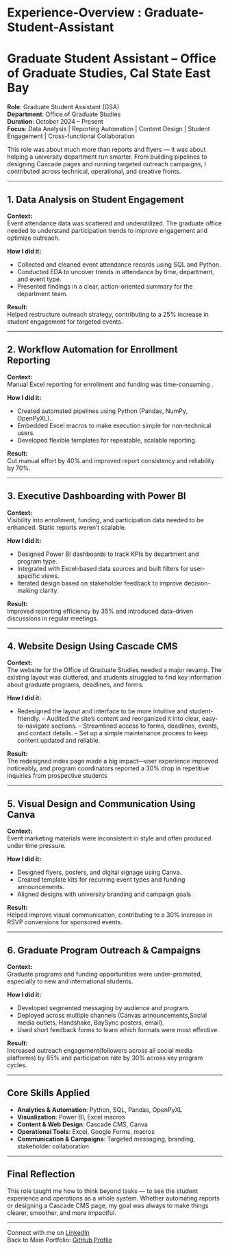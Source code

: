 # Experience-Overview : Graduate-Student-Assistant

# Graduate Student Assistant – Office of Graduate Studies, Cal State East Bay

**Role**: Graduate Student Assistant (GSA)  
**Department**: Office of Graduate Studies  
**Duration**: October 2024 – Present  
**Focus**: Data Analysis | Reporting Automation | Content Design | Student Engagement | Cross-functional Collaboration

This role was about much more than reports and flyers — it was about helping a university department run smarter. From building pipelines to designing Cascade pages and running targeted outreach campaigns, I contributed across technical, operational, and creative fronts.

---

## 1. Data Analysis on Student Engagement

**Context:**  
Event attendance data was scattered and underutilized. The graduate office needed to understand participation trends to improve engagement and optimize outreach.

**How I did it:**
- Collected and cleaned event attendance records using SQL and Python.
- Conducted EDA to uncover trends in attendance by time, department, and event type.
- Presented findings in a clear, action-oriented summary for the department team.

**Result:**  
Helped restructure outreach strategy, contributing to a 25% increase in student engagement for targeted events.

---

## 2. Workflow Automation for Enrollment Reporting

**Context:**  
Manual Excel reporting for enrollment and funding was time-consuming .

**How I did it:**
- Created automated pipelines using Python (Pandas, NumPy, OpenPyXL).
- Embedded Excel macros to make execution simple for non-technical users.
- Developed flexible templates for repeatable, scalable reporting.

**Result:**  
Cut manual effort by 40% and improved report consistency and reliability by 70%.

---

## 3. Executive Dashboarding with Power BI

**Context:**  
Visibility into enrollment, funding, and participation data needed to be enhanced. Static reports weren’t scalable.

**How I did it:**
- Designed Power BI dashboards to track KPIs by department and program type.
- Integrated with Excel-based data sources and built filters for user-specific views.
- Iterated design based on stakeholder feedback to improve decision-making clarity.

**Result:**  
Improved reporting efficiency by 35% and introduced data-driven discussions in regular meetings.

---

## 4. Website Design Using Cascade CMS

**Context:**  
The website for the Office of Graduate Studies needed a major revamp. The existing layout was cluttered, and students struggled to find key information about graduate programs, deadlines, and forms.

**How I did it:**
- Redesigned the layout and interface to be more intuitive and student-friendly.
– Audited the site’s content and reorganized it into clear, easy-to-navigate sections.
– Streamlined access to forms, deadlines, events, and contact details.
– Set up a simple maintenance process to keep content updated and reliable.

**Result:**  
The redesigned index page made a big impact—user experience improved noticeably, and program coordinators reported a 30% drop in repetitive inquiries from prospective students

---

## 5. Visual Design and Communication Using Canva

**Context:**  
Event marketing materials were inconsistent in style and often produced under time pressure.

**How I did it:**
- Designed flyers, posters, and digital signage using Canva.
- Created template kits for recurring event types and funding announcements.
- Aligned designs with university branding and campaign goals.

**Result:**  
Helped improve visual communication, contributing to a 30% increase in RSVP conversions for sponsored events.

---

## 6. Graduate Program Outreach & Campaigns

**Context:**  
Graduate programs and funding opportunities were under-promoted, especially to new and international students.

**How I did it:**
- Developed segmented messaging by audience and program.
- Deployed across multiple channels (Canvas announcements,Social media outlets, Handshake, BaySync posters, email).
- Used short feedback forms to learn which formats were most effective.

**Result:**  
Increased outreach engagement(followers across all social media platforms) by 85% and participation rate by 30% across key program cycles.

---

## Core Skills Applied

- **Analytics & Automation**: Python, SQL, Pandas, OpenPyXL  
- **Visualization**: Power BI, Excel macros  
- **Content & Web Design**: Cascade CMS, Canva  
- **Operational Tools**: Excel, Google Forms, macros  
- **Communication & Campaigns**: Targeted messaging, branding, stakeholder collaboration

---

## Final Reflection

This role taught me how to think beyond tasks — to see the student experience and operations as a whole system. Whether automating reports or designing a Cascade CMS page, my goal was always to make things clearer, smoother, and more impactful.

---

Connect with me on [LinkedIn](https://www.linkedin.com/in/samadrita-roy-chowdhury)  
Back to Main Portfolio: [GitHub Profile](https://github.com/SamadritaR)
